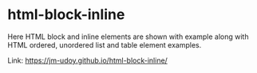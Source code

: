 # html-block-inline
Here HTML block and inline elements are shown with example along with HTML ordered, unordered list and table element examples.

Link: https://jm-udoy.github.io/html-block-inline/
